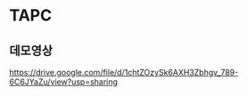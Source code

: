 # TAPC

## 데모영상

https://drive.google.com/file/d/1chtZOzySk6AXH3Zbhgv_789-6C6JYaZu/view?usp=sharing
